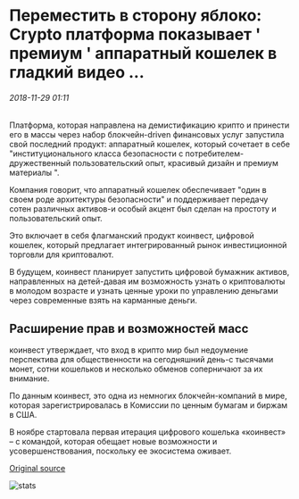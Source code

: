 # Переместить в сторону яблоко: Crypto платформа показывает ' премиум ' аппаратный кошелек в гладкий видео ...

###### 2018-11-29 01:11

Платформа, которая направлена на демистификацию крипто и принести его в массы через набор блокчейн-driven финансовых услуг запустила свой последний продукт: аппаратный кошелек, который сочетает в себе "институционального класса безопасности с потребителем-дружественный пользовательский опыт, красивый дизайн и премиум материалы ".

Компания говорит, что аппаратный кошелек обеспечивает "один в своем роде архитектуры безопасности" и поддерживает передачу сотен различных активов-и особый акцент был сделан на простоту и пользовательский опыт.

Это включает в себя флагманский продукт коинвест, цифровой кошелек, который предлагает интегрированный рынок инвестиционной торговли для криптовалют.

В будущем, коинвест планирует запустить цифровой бумажник активов, направленных на детей-давая им возможность узнать о криптовалюты в молодом возрасте и узнать ценные уроки по управлению деньгами через современные взять на карманные деньги.

## Расширение прав и возможностей масс

коинвест утверждает, что вход в крипто мир был недоумение перспектива для общественности на сегодняшний день-с тысячами монет, сотни кошельков и несколько обменов соперничают за их внимание.

По данным коинвест, это одна из немногих блокчейн-компаний в мире, которая зарегистрировалась в Комиссии по ценным бумагам и биржам в США.

В ноябре стартовала первая итерация цифрового кошелька «коинвест» – с командой, которая обещает новые возможности и усовершенствования, поскольку ее экосистема оживает.

[Original source](https://cointelegraph.com/news/move-aside-apple-crypto-platform-reveals-premium-hardware-wallet-in-sleek-video)

![stats](https://c.statcounter.com/11760860/0/a89fa40b/1/ "stats")